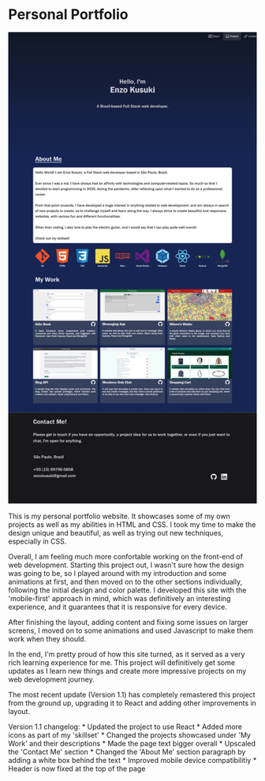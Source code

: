 # Personal Portfolio

![Alt text](./public/Screenshot.png)

This is my personal portfolio website. It showcases some of my own projects as well as my abilities in HTML and CSS. I took my time to make the design unique and beautiful, as well as trying out new techniques, especially in CSS.

Overall, I am feeling much more confortable working on the front-end of web development. Starting this project out, I wasn't sure how the design was going to be, so I played around with my introduction and some animations at first, and then moved on to the other sections individually, following the initial design and color palette. I developed this site with the 'mobile-first' approach in mind, which was definitively an interesting experience, and it guarantees that it is responsive for every device.

After finishing the layout, adding content and fixing some issues on larger screens, I moved on to some animations and used Javascript to make them work when they should.

In the end, I'm pretty proud of how this site turned, as it served as a very rich learning experience for me. This project will definitively get some updates as I learn new things and create more impressive projects on my web development journey.

The most recent update (Version 1.1) has completely remastered this project from the ground up, upgrading it to React and adding other improvements in layout.

Version 1.1 changelog:
    * Updated the project to use React
    * Added more icons as part of my 'skillset'
    * Changed the projects showcased under 'My Work' and their descriptions
    * Made the page text bigger overall
    * Upscaled the 'Contact Me' section
    * Changed the 'About Me' section paragraph by adding a white box behind the text
    * Improved mobile device compatibilitiy
    * Header is now fixed at the top of the page